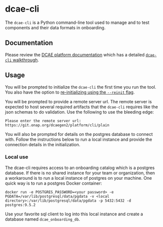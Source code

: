 # dcae-cli

The `dcae-cli` is a Python command-line tool used to manage and to test components and their data formats in onboarding.

## Documentation

Please review the [DCAE platform documentation](http://onap.readthedocs.io/en/latest/submodules/dcaegen2.git/docs/index.html) which has a detailed [`dcae-cli` walkthrough](http://onap.readthedocs.io/en/latest/submodules/dcaegen2.git/docs/sections/components/dcae-cli/walkthrough.html).

## Usage

You will be prompted to initialize the `dcae-cli` the first time you run the tool.  You also have the option to [re-initializing using the `--reinit` flag](http://onap.readthedocs.io/en/latest/submodules/dcaegen2.git/docs/sections/components/dcae-cli/quickstart.html#reinit).

You will be prompted to provide a remote server url.  The remote server is expected to host several required artifacts that the `dcae-cli` requires like the json schemas to do validation.  Use the following to use the bleeding edge:

```
Please enter the remote server url: https://git.onap.org/dcaegen2/platform/cli/plain
```

You will also be prompted for details on the postgres database to connect with.  Follow the instructions below to run a local instance and provide the connection details in the initialization.

### Local use

The dcae-cli requires access to an onboarding catalog which is a postgres database.  If there is no shared instance for your team or organization, then a workaround is to run a local instance of postgres on your machine.  One quick way is to run a postgres Docker container:

```
docker run -e POSTGRES_PASSWORD=<your password> -e PGDATA=/var/lib/postgresql/data/pgdata -v <local directory>:/var/lib/postgresql/data/pgdata -p 5432:5432 -d postgres:9.5.2
```

Use your favorite sql client to log into this local instance and create a database named `dcae_onboarding_db`.
